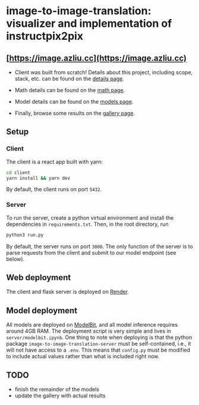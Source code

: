 # image-to-image-translation: visualizer and implementation of instructpix2pix

## [https://image.azliu.cc](https://image.azliu.cc)

- Client was built from scratch! Details about this project, including scope, stack, etc. can be found on the [details page](https://www.image.azliu.cc/details). 

- Math details can be found on the [math page](https://www.image.azliu.cc/math). 

- Model details can be found on the [models page](https://www.image.azliu.cc/models).

- Finally, browse some results on the [gallery page](https://www.image.azliu.cc/gallery).

## Setup

### Client

The client is a react app built with yarn: 

```sh
cd client
yarn install && yarn dev
```

By default, the client runs on port `5432`.

### Server

To run the server, create a python virtual environment and install the dependencies in `requirements.txt`. Then, in the root directory, run 

```sh
python3 run.py
```

By default, the server runs on port `3000`. The only function of the server is to parse requests from the client and submit to our model endpoint (see below). 

## Web deployment

The client and flask server is deployed on [Render](https://render.com/). 

## Model deployment

All models are deployed on [ModelBit](https://www.modelbit.com/), and all model inference requires around 4GB RAM. The deployment script is very simple and lives in `server/modelbit.ipynb`. One thing to note when deploying is that the python package `image-to-image-translation-server` must be self-contained, i.e., it will not have access to a `.env`. This means that `config.py` must be modified to include actual values rather than what is included right now.

## TODO

- finish the remainder of the models
- update the gallery with actual results